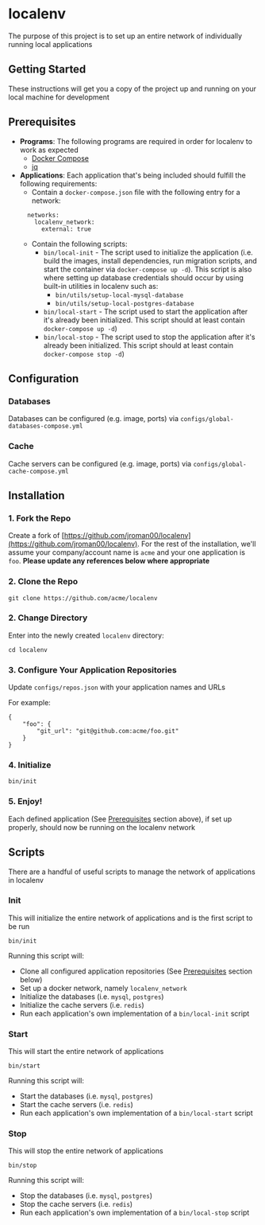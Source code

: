 # localenv

The purpose of this project is to set up an entire network of individually running local applications

## Getting Started

These instructions will get you a copy of the project up and running on your local machine for development

## Prerequisites

- **Programs**: The following programs are required in order for localenv to work as expected
    - [Docker Compose](https://docs.docker.com/compose/install/)
    - [jq](https://stedolan.github.io/jq/)
- **Applications**: Each application that's being included should fulfill the following requirements:
    - Contain a `docker-compose.json` file with the following entry for a network:
    ```
      networks:
        localenv_network:
          external: true
    ```
    - Contain the following scripts:
        - `bin/local-init` - The script used to initialize the application (i.e. build the images, install dependencies, run migration scripts, and start the container via `docker-compose up -d`). This script is also where setting up database credentials should occur by using built-in utilities in localenv such as:
            - `bin/utils/setup-local-mysql-database`
            - `bin/utils/setup-local-postgres-database`
        - `bin/local-start` - The script used to start the application after it's already been initialized. This script should at least contain `docker-compose up -d`)
        - `bin/local-stop` - The script used to stop the application after it's already been initialized. This script should at least contain `docker-compose stop -d`)

## Configuration

### Databases

Databases can be configured (e.g. image, ports) via `configs/global-databases-compose.yml`

### Cache

Cache servers can be configured (e.g. image, ports) via `configs/global-cache-compose.yml`

## Installation

### 1. Fork the Repo

Create a fork of [https://github.com/jroman00/localenv](https://github.com/jroman00/localenv). For the rest of the installation, we'll assume your company/account name is `acme` and your one application is `foo`. **Please update any references below where appropriate**

### 2. Clone the Repo

```
git clone https://github.com/acme/localenv
```

### 2. Change Directory

Enter into the newly created `localenv` directory:

```
cd localenv
```

### 3. Configure Your Application Repositories

Update `configs/repos.json` with your application names and URLs

For example:

```
{
    "foo": {
        "git_url": "git@github.com:acme/foo.git"
    }
}
```

### 4. Initialize

```
bin/init
```

### 5. Enjoy!

Each defined application (See [Prerequisites](#prerequisites) section above), if set up properly, should now be running on the localenv network

## Scripts

There are a handful of useful scripts to manage the network of applications in localenv

### Init

This will initialize the entire network of applications and is the first script to be run

```
bin/init
```

Running this script will:

- Clone all configured application repositories (See [Prerequisites](#prerequisites) section below)
- Set up a docker network, namely `localenv_network`
- Initialize the databases (i.e. `mysql`, `postgres`)
- Initialize the cache servers (i.e. `redis`)
- Run each application's own implementation of a `bin/local-init` script

### Start

This will start the entire network of applications

```
bin/start
```

Running this script will:

- Start the databases (i.e. `mysql`, `postgres`)
- Start the cache servers (i.e. `redis`)
- Run each application's own implementation of a `bin/local-start` script

### Stop

This will stop the entire network of applications

```
bin/stop
```

Running this script will:

- Stop the databases (i.e. `mysql`, `postgres`)
- Stop the cache servers (i.e. `redis`)
- Run each application's own implementation of a `bin/local-stop` script
